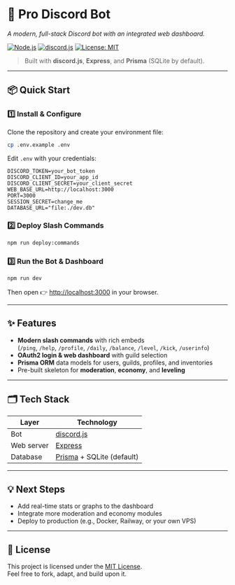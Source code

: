 # 🚀 Pro Discord Bot

_A modern, full-stack Discord bot with an integrated web dashboard._

[![Node.js](https://img.shields.io/badge/Node.js-18%2B-339933?logo=node.js&logoColor=white)](https://nodejs.org/)
[![discord.js](https://img.shields.io/badge/discord.js-14-blue?logo=discord&logoColor=white)](https://discord.js.org/)
[![License: MIT](https://img.shields.io/badge/license-MIT-yellow.svg)](LICENSE)

> Built with **discord.js**, **Express**, and **Prisma** (SQLite by default).

---

## 📦 Quick Start

### 1️⃣ Install & Configure

Clone the repository and create your environment file:

```bash
cp .env.example .env
```

Edit `.env` with your credentials:
```env
DISCORD_TOKEN=your_bot_token
DISCORD_CLIENT_ID=your_app_id
DISCORD_CLIENT_SECRET=your_client_secret
WEB_BASE_URL=http://localhost:3000
PORT=3000
SESSION_SECRET=change_me
DATABASE_URL="file:./dev.db"
```

### 2️⃣ Deploy Slash Commands

```bash
npm run deploy:commands
```

### 3️⃣ Run the Bot & Dashboard

```bash
npm run dev
```

Then open 👉 [http://localhost:3000](http://localhost:3000) in your browser.

---

## ✨ Features

- **Modern slash commands** with rich embeds  
  (`/ping`, `/help`, `/profile`, `/daily`, `/balance`, `/level`, `/kick`, `/userinfo`)
- **OAuth2 login & web dashboard** with guild selection
- **Prisma ORM** data models for users, guilds, profiles, and inventories
- Pre-built skeleton for **moderation**, **economy**, and **leveling**

---

## 🗂️ Tech Stack

| Layer      | Technology                        |
|------------|------------------------------------|
| Bot        | [discord.js](https://discord.js.org/) |
| Web server | [Express](https://expressjs.com/)     |
| Database   | [Prisma](https://www.prisma.io/) + SQLite (default) |

---

## 💡 Next Steps

- Add real-time stats or graphs to the dashboard  
- Integrate more moderation and economy modules  
- Deploy to production (e.g., Docker, Railway, or your own VPS)

---

## 📜 License

This project is licensed under the [MIT License](LICENSE).  
Feel free to fork, adapt, and build upon it.
